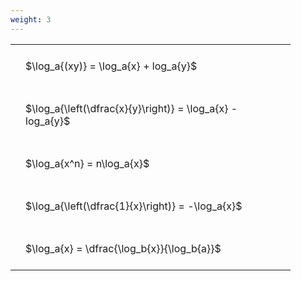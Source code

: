 ```yaml
---
weight: 3
---
```


<style type="text/css">
#T_00abc th.col_heading {
  text-align: left;
  font-size: 1em;
}
#T_00abc td {
  text-align: left;
  font-size: 1em;
  padding: 1.5em;
}
#T_00abc_row0_col0, #T_00abc_row1_col0, #T_00abc_row2_col0, #T_00abc_row3_col0, #T_00abc_row4_col0 {
  width: 400px;
  white-space: pre-wrap;
}
</style>
<table id="T_00abc">
  <thead>
  </thead>
  <tbody>
    <tr>
      <td id="T_00abc_row0_col0" class="data row0 col0" >$\log_a{(xy)} = \log_a{x} + log_a{y}$</td>
    </tr>
    <tr>
      <td id="T_00abc_row1_col0" class="data row1 col0" >$\log_a{\left(\dfrac{x}{y}\right)} = \log_a{x} - log_a{y}$</td>
    </tr>
    <tr>
      <td id="T_00abc_row2_col0" class="data row2 col0" >$\log_a{x^n} = n\log_a{x}$</td>
    </tr>
    <tr>
      <td id="T_00abc_row3_col0" class="data row3 col0" >$\log_a{\left(\dfrac{1}{x}\right)} = -\log_a{x}$</td>
    </tr>
    <tr>
      <td id="T_00abc_row4_col0" class="data row4 col0" >$\log_a{x} = \dfrac{\log_b{x}}{\log_b{a}}$</td>
    </tr>
  </tbody>
</table>
